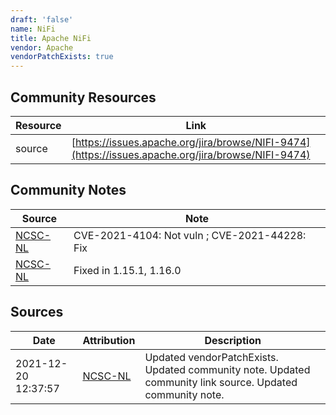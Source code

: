 ```yaml
---
draft: 'false'
name: NiFi
title: Apache NiFi
vendor: Apache
vendorPatchExists: true
---
```



## Community Resources
| Resource | Link |
| --- | --- |
| source | [https://issues.apache.org/jira/browse/NIFI-9474](https://issues.apache.org/jira/browse/NIFI-9474) |

## Community Notes
| Source | Note |
| --- | --- |
| [NCSC-NL](https://github.com/NCSC-NL/log4shell/blob/main/software/README.md) | CVE-2021-4104: Not vuln ; CVE-2021-44228: Fix </ul> |
| [NCSC-NL](https://github.com/NCSC-NL/log4shell/blob/main/software/README.md) | Fixed in 1.15.1, 1.16.0 |

## Sources
| Date | Attribution | Description |
| --- | --- | --- |
| 2021-12-20 12:37:57 | [NCSC-NL](https://github.com/NCSC-NL/log4shell/blob/main/software/README.md) | Updated vendorPatchExists. Updated community note. Updated community link source. Updated community note.  |
